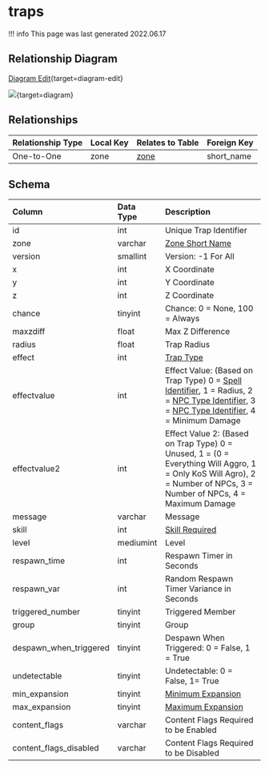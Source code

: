 # traps

!!! info
	This page was last generated 2022.06.17

## Relationship Diagram

[Diagram Edit](https://mermaid.live/edit#eyJjb2RlIjoiZXJEaWFncmFtXG4gICAgdHJhcHMge1xuICAgICAgICB2YXJjaGFyIHpvbmVcbiAgICB9XG4gICAgem9uZSB7XG4gICAgICAgICB6b25laWR1bnVtYmVyXG4gICAgICAgIGludCB6b25laWRudW1iZXJcbiAgICAgICAgdmFyY2hhciBzaG9ydF9uYW1lXG4gICAgfVxuICAgIHRyYXBzIHx8LS1veyB6b25lIDogT25lLXRvLU9uZVxuXG4iLCJtZXJtYWlkIjp7InRoZW1lIjoiZGVmYXVsdCJ9LCJ1cGRhdGVFZGl0b3IiOnRydWUsImF1dG9TeW5jIjp0cnVlLCJ1cGRhdGVEaWFncmFtIjp0cnVlfQ==){target=diagram-edit}

[![](https://mermaid.ink/img/eyJjb2RlIjoiZXJEaWFncmFtXG4gICAgdHJhcHMge1xuICAgICAgICB2YXJjaGFyIHpvbmVcbiAgICB9XG4gICAgem9uZSB7XG4gICAgICAgICB6b25laWR1bnVtYmVyXG4gICAgICAgIGludCB6b25laWRudW1iZXJcbiAgICAgICAgdmFyY2hhciBzaG9ydF9uYW1lXG4gICAgfVxuICAgIHRyYXBzIHx8LS1veyB6b25lIDogT25lLXRvLU9uZVxuXG4iLCJtZXJtYWlkIjp7InRoZW1lIjoiZGVmYXVsdCJ9LCJ1cGRhdGVFZGl0b3IiOnRydWUsImF1dG9TeW5jIjp0cnVlLCJ1cGRhdGVEaWFncmFtIjp0cnVlfQ==)](https://mermaid.ink/img/eyJjb2RlIjoiZXJEaWFncmFtXG4gICAgdHJhcHMge1xuICAgICAgICB2YXJjaGFyIHpvbmVcbiAgICB9XG4gICAgem9uZSB7XG4gICAgICAgICB6b25laWR1bnVtYmVyXG4gICAgICAgIGludCB6b25laWRudW1iZXJcbiAgICAgICAgdmFyY2hhciBzaG9ydF9uYW1lXG4gICAgfVxuICAgIHRyYXBzIHx8LS1veyB6b25lIDogT25lLXRvLU9uZVxuXG4iLCJtZXJtYWlkIjp7InRoZW1lIjoiZGVmYXVsdCJ9LCJ1cGRhdGVFZGl0b3IiOnRydWUsImF1dG9TeW5jIjp0cnVlLCJ1cGRhdGVEaWFncmFtIjp0cnVlfQ==){target=diagram}

## Relationships

| Relationship Type | Local Key | Relates to Table | Foreign Key |
| :--- | :--- | :--- | :--- |
| One-to-One | zone | [zone](../../schema/zone/zone.md) | short_name |


## Schema

| Column | Data Type | Description |
| :--- | :--- | :--- |
| id | int | Unique Trap Identifier |
| zone | varchar | [Zone Short Name](../../../../server/zones/zone-list) |
| version | smallint | Version: -1 For All |
| x | int | X Coordinate |
| y | int | Y Coordinate |
| z | int | Z Coordinate |
| chance | tinyint | Chance: 0 = None, 100 = Always |
| maxzdiff | float | Max Z Difference |
| radius | float | Trap Radius |
| effect | int | [Trap Type](../../../../server/zones/trap-types) |
| effectvalue | int | Effect Value: (Based on Trap Type) 0 = [Spell Identifier](spells_new.md), 1 = Radius, 2 = [NPC Type Identifier](npc_types.md), 3 = [NPC Type Identifier](npc_types.md), 4 = Minimum Damage |
| effectvalue2 | int | Effect Value 2: (Based on Trap Type) 0 = Unused, 1 = (0 = Everything Will Aggro, 1 = Only KoS Will Agro), 2 = Number of NPCs, 3 = Number of NPCs, 4 = Maximum Damage |
| message | varchar | Message |
| skill | int | [Skill Required](../../../../server/player/skills) |
| level | mediumint | Level |
| respawn_time | int | Respawn Timer in Seconds |
| respawn_var | int | Random Respawn Timer Variance in Seconds |
| triggered_number | tinyint | Triggered Member |
| group | tinyint | Group |
| despawn_when_triggered | tinyint | Despawn When Triggered: 0 = False, 1 = True |
| undetectable | tinyint | Undetectable: 0 = False, 1= True |
| min_expansion | tinyint | [Minimum Expansion](../../../../server/operation/expansion-list) |
| max_expansion | tinyint | [Maximum Expansion](../../../../server/operation/expansion-list) |
| content_flags | varchar | Content Flags Required to be Enabled |
| content_flags_disabled | varchar | Content Flags Required to be Disabled |

